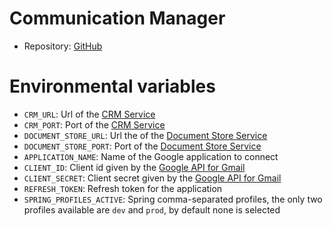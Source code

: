 # Communication Manager

- Repository: [GitHub](https://github.com/polito-WAII-2024/lab4-g13)

# Environmental variables

- `CRM_URL`: Url of the [CRM Service][crm]
- `CRM_PORT`: Port of the [CRM Service][crm]
- `DOCUMENT_STORE_URL`: Url the of the [Document Store Service][ds]
- `DOCUMENT_STORE_PORT`: Port of the [Document Store Service][ds]
- `APPLICATION_NAME`: Name of the Google application to connect
- `CLIENT_ID`: Client id given by the [Google API for Gmail][gmail-api]
- `CLIENT_SECRET`: Client secret given by the [Google API for Gmail][gmail-api]
- `REFRESH_TOKEN`: Refresh token for the application
- `SPRING_PROFILES_ACTIVE`: Spring comma-separated profiles, the only two profiles available are `dev` and `prod`, by default none is selected




[crm]: https://hub.docker.com/r/wa2group13/crm
[ds]: https://console.cloud.google.com/apis/library/gmail.googleapis.com
[gmail-api]: https://console.cloud.google.com/apis/library/gmail.googleapis.com